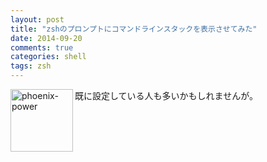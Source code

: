 ```yaml
---
layout: post
title: "zshのプロンプトにコマンドラインスタックを表示させてみた"
date: 2014-09-20
comments: true
categories: shell
tags: zsh
---
```

<img src="{{ root_url }}/images/more.png" alt="phoenix-power" align="left" width="100" height="100">既に設定している人も多いかもしれませんが。<!--more--><br clear="all">



<script src="https://gist.github.com/yukirin/7067299.js"></script>


